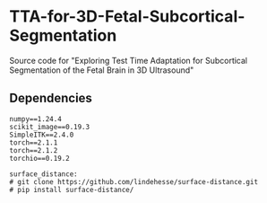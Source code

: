 # TTA-for-3D-Fetal-Subcortical-Segmentation
Source code for "Exploring Test Time Adaptation for Subcortical Segmentation of the Fetal Brain in 3D Ultrasound"

## Dependencies
```
numpy==1.24.4
scikit_image==0.19.3
SimpleITK==2.4.0
torch==2.1.1
torch==2.1.2
torchio==0.19.2

surface_distance:
# git clone https://github.com/lindehesse/surface-distance.git
# pip install surface-distance/
```
